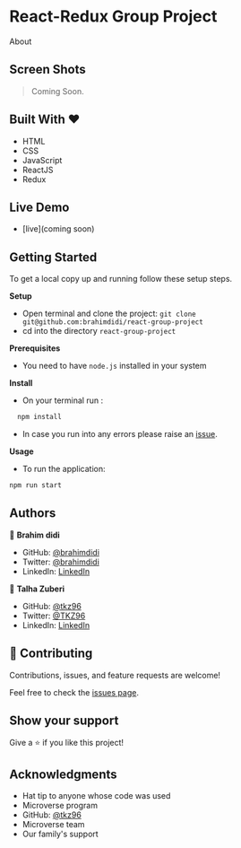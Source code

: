 # React-Redux Group Project

About


## Screen Shots

> Coming Soon.

## Built With &hearts;

- HTML
- CSS
- JavaScript
- ReactJS
- Redux

## Live Demo

- [live](coming soon)

## Getting Started

To get a local copy up and running follow these setup steps.

**Setup**

- Open terminal and clone the project: `git clone git@github.com:brahimdidi/react-group-project`
- cd into the directory `react-group-project`

**Prerequisites**

- You need to have `node.js` installed in your system

**Install**

- On your terminal run :

```sh
  npm install
```

- In case you run into any errors please raise an [issue](https://github.com/brahimdidi/react-group-project/issues).

**Usage**

- To run the application:

```sh
npm run start

```

## Authors

👤 **Brahim didi**

- GitHub: [@brahimdidi](https://github.com/brahimdidi)
- Twitter: [@brahimdidi](https://twitter.com/brahimdidi)
- LinkedIn: [LinkedIn](https://www.linkedin.com/in/brahimdidi/)

👤 **Talha Zuberi**

- GitHub: [@tkz96](https://github.com/tkz96)
- Twitter: [@TKZ96](https://twitter.com/tkz96)
- LinkedIn: [LinkedIn](https://linkedin.com/in/talha-zuberi)

## 🤝 Contributing

Contributions, issues, and feature requests are welcome!

Feel free to check the [issues page](../../issues/).

## Show your support

Give a ⭐️ if you like this project!

## Acknowledgments

- Hat tip to anyone whose code was used
- Microverse program
-  GitHub: [@tkz96](https://github.com/tkz96)
- Microverse team
- Our family's support